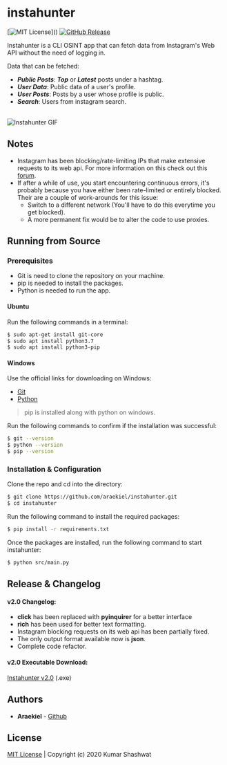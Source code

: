 # instahunter
[![MIT License](https://img.shields.io/apm/l/atomic-design-ui.svg?)]() [![GitHub Release](https://img.shields.io/badge/release-v2.0-blue)]()

Instahunter is a CLI OSINT app that can fetch data from Instagram's Web API without the need of logging in.
<br/>

Data that can be fetched:
- ***Public Posts***: ***Top*** or ***Latest*** posts under a hashtag.
- ***User Data***: Public data of a user's profile.
- ***User Posts***: Posts by a user whose profile is public.
- ***Search***: Users from instagram search.

<br/>

<img alt="Instahunter GIF" src="https://raw.githubusercontent.com/araekiel/instahunter/v2/assets/instahunter.gif">

## Notes

- Instagram has been blocking/rate-limiting IPs that make extensive requests to its web api. For more information on this check out this [forum](https://programmierfrage.com/items/instagram-public-api-a-1-is-banned-any-alternative).
- If after a while of use, you start encountering continuous errors, it's probably because you have either been rate-limited or entirely blocked. Their are a couple of work-arounds for this issue:
  - Switch to a different network (You'll have to do this everytime you get blocked).
  - A more permanent fix would be to alter the code to use proxies.

## Running from Source

### Prerequisites

- Git is need to clone the repository on your machine.
- pip is needed to install the packages.
- Python is needed to run the app.

#### Ubuntu

Run the following commands in a terminal:

```bash
$ sudo apt-get install git-core
$ sudo apt install python3.7
$ sudo apt install python3-pip
```

#### Windows

Use the official links for downloading on Windows:

- [Git](https://git-scm.com/)
- [Python](https://www.python.org/)

> pip is installed along with python on windows.

Run the following commands to confirm if the installation was successful:

```bash
$ git --version
$ python --version
$ pip --version 
```

### Installation & Configuration

Clone the repo and cd into the directory: 

```bash
$ git clone https://github.com/araekiel/instahunter.git
$ cd instahunter
```

Run the following command to install the required packages:

```bash
$ pip install -r requirements.txt
```

Once the packages are installed, run the following command to start instahunter:

```bash
$ python src/main.py
```

## Release & Changelog

#### v2.0 Changelog: 
- **click** has been replaced with **pyinquirer** for a better interface 
- **rich** has been used for better text formatting.
- Instagram blocking requests on its web api has been partially fixed.
- The only output format available now is **json**.
- Complete code refactor.

#### v2.0 Executable Download:
[Instahunter v2.0](https://github.com/Araekiel/instahunter/releases/download/v2.0/instahunter.exe) (.exe)

## Authors

- **Araekiel** - [Github](https://github.com/Araekiel)

## License

[MIT License](https://github.com/Araekiel/instahunter/blob/master/LICENSE) | Copyright (c) 2020 Kumar Shashwat